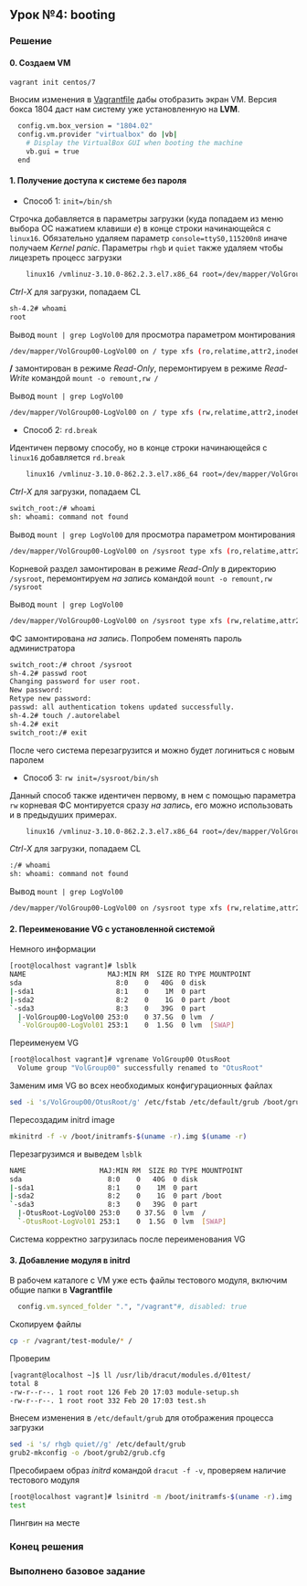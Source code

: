 ## Урок №4: booting
### Решение
#### 0. Создаем VM
```bash
vagrant init centos/7
```
Вносим изменения в [Vagrantfile](Vagrantfile) дабы отобразить экран VM. Версия бокса 1804 даст нам систему уже установленную на **LVM**.
```bash
  config.vm.box_version = "1804.02"
  config.vm.provider "virtualbox" do |vb|
    # Display the VirtualBox GUI when booting the machine
    vb.gui = true
  end
```
#### 1. Получение доступа к системе без пароля
- Способ 1: `init=/bin/sh`

Строчка добавляется в параметры загрузки (куда попадаем из меню выбора ОС нажатием клавиши *е*) в конце строки начинающейся с `linux16`. Обязательно удаляем параметр `console=ttyS0,115200n8` иначе получаем *Kernel panic*. Параметры  `rhgb` и `quiet` также удаляем чтобы лицезреть процесс загрузки
```bash
	linux16 /vmlinuz-3.10.0-862.2.3.el7.x86_64 root=/dev/mapper/VolGroup00-LogVol00 ro no_timer_check console=tty0 net.ifnames=0 biosdevname=0 elevator=noop crashkernel=auto rd.lvm.lv=VolGroup00/LogVol00 rd.lvm.lv=VolGroup00/LogVol01 init=/bin/sh
```
*Ctrl-X* для загрузки, попадаем CL
```bash
sh-4.2# whoami
root
```
Вывод `mount | grep LogVol00` для просмотра параметром монтирования
```bash
/dev/mapper/VolGroup00-LogVol00 on / type xfs (ro,relatime,attr2,inode64,noquota)
```
**/** замонтирован в режиме *Read-Only*, перемонтируем в режиме *Read-Write* командой `mount -o remount,rw /`

Вывод `mount | grep LogVol00`
```bash
/dev/mapper/VolGroup00-LogVol00 on / type xfs (rw,relatime,attr2,inode64,noquota)
```
- Способ 2: `rd.break`

Идентичен первому способу, но в конце строки начинающейся с `linux16` добавляется `rd.break`
```bash
	linux16 /vmlinuz-3.10.0-862.2.3.el7.x86_64 root=/dev/mapper/VolGroup00-LogVol00 ro no_timer_check console=tty0 net.ifnames=0 biosdevname=0 elevator=noop crashkernel=auto rd.lvm.lv=VolGroup00/LogVol00 rd.lvm.lv=VolGroup00/LogVol01 rd.break
```
*Ctrl-X* для загрузки, попадаем CL
```bash
switch_root:/# whoami
sh: whoami: command not found
```
Вывод `mount | grep LogVol00` для просмотра параметром монтирования
```bash
/dev/mapper/VolGroup00-LogVol00 on /sysroot type xfs (ro,relatime,attr2,inode64,noquota)
```
Корневой раздел замонтирован в режиме *Read-Only* в директорию `/sysroot`, перемонтируем *на запись* командой `mount -o remount,rw /sysroot`

Вывод `mount | grep LogVol00`
```bash
/dev/mapper/VolGroup00-LogVol00 on /sysroot type xfs (rw,relatime,attr2,inode64,noquota)
```
ФС замонтирована *на запись*. Попробем поменять пароль администратора
```bash
switch_root:/# chroot /sysroot
sh-4.2# passwd root
Changing password for user root.
New password:
Retype new password:
passwd: all authentication tokens updated successfully.
sh-4.2# touch /.autorelabel
sh-4.2# exit
switch_root:/# exit
```
После чего система перезагрузится и можно будет логиниться с новым паролем
- Способ 3: `rw init=/sysroot/bin/sh`

Данный способ также идентичен первому, в нем с помощью параметра `rw` корневая ФС монтируется сразу *на запись*, его можно использовать и в предыдуших примерах.
```bash
	linux16 /vmlinuz-3.10.0-862.2.3.el7.x86_64 root=/dev/mapper/VolGroup00-LogVol00 rw init=/sysroot/bin/sh no_timer_check console=tty0 net.ifnames=0 biosdevname=0 elevator=noop crashkernel=auto rd.lvm.lv=VolGroup00/LogVol00 rd.lvm.lv=VolGroup00/LogVol01
```
*Ctrl-X* для загрузки, попадаем CL
```bash
:/# whoami
sh: whoami: command not found
```
Вывод `mount | grep LogVol00`
```bash
/dev/mapper/VolGroup00-LogVol00 on /sysroot type xfs (rw,relatime,attr2,inode64,noquota)
```
#### 2. Переименование VG с установленной системой
Немного информации
```bash
[root@localhost vagrant]# lsblk
NAME                    MAJ:MIN RM  SIZE RO TYPE MOUNTPOINT
sda                       8:0    0   40G  0 disk 
|-sda1                    8:1    0    1M  0 part 
|-sda2                    8:2    0    1G  0 part /boot
`-sda3                    8:3    0   39G  0 part 
  |-VolGroup00-LogVol00 253:0    0 37.5G  0 lvm  /
  `-VolGroup00-LogVol01 253:1    0  1.5G  0 lvm  [SWAP]
```
Переименуем VG
```bash
[root@localhost vagrant]# vgrename VolGroup00 OtusRoot
  Volume group "VolGroup00" successfully renamed to "OtusRoot"
```
Заменим имя VG во всех необходимых конфигурационных файлах
```bash
sed -i 's/VolGroup00/OtusRoot/g' /etc/fstab /etc/default/grub /boot/grub2/grub.cfg
```
Пересоздадим initrd image
```bash
mkinitrd -f -v /boot/initramfs-$(uname -r).img $(uname -r)
```
Перезагрузимся и выведем `lsblk`
```bash
NAME                  MAJ:MIN RM  SIZE RO TYPE MOUNTPOINT
sda                     8:0    0   40G  0 disk 
|-sda1                  8:1    0    1M  0 part 
|-sda2                  8:2    0    1G  0 part /boot
`-sda3                  8:3    0   39G  0 part 
  |-OtusRoot-LogVol00 253:0    0 37.5G  0 lvm  /
  `-OtusRoot-LogVol01 253:1    0  1.5G  0 lvm  [SWAP]
```
Система корректно загрузилась после переименования VG
#### 3. Добавление модуля в **initrd**
В рабочем каталоге с VM уже есть файлы тестового модуля, включим общие папки в **Vagrantfile**
```ruby
  config.vm.synced_folder ".", "/vagrant"#, disabled: true
```
Скопируем файлы
```bash
cp -r /vagrant/test-module/* /
```
Проверим
```bash
[vagrant@localhost ~]$ ll /usr/lib/dracut/modules.d/01test/
total 8
-rw-r--r--. 1 root root 126 Feb 20 17:03 module-setup.sh
-rw-r--r--. 1 root root 332 Feb 20 17:03 test.sh
```
Внесем изменения в `/etc/default/grub` для отображения процесса загрузки
```bash
sed -i 's/ rhgb quiet//g' /etc/default/grub
grub2-mkconfig -o /boot/grub2/grub.cfg
```
Пресобираем образ *initrd* командой `dracut -f -v`, проверяем наличие тестового модуля
```bash
[root@localhost vagrant]# lsinitrd -m /boot/initramfs-$(uname -r).img | grep test
test
```
Пингвин на месте
### Конец решения
### Выполненo базовое задание
